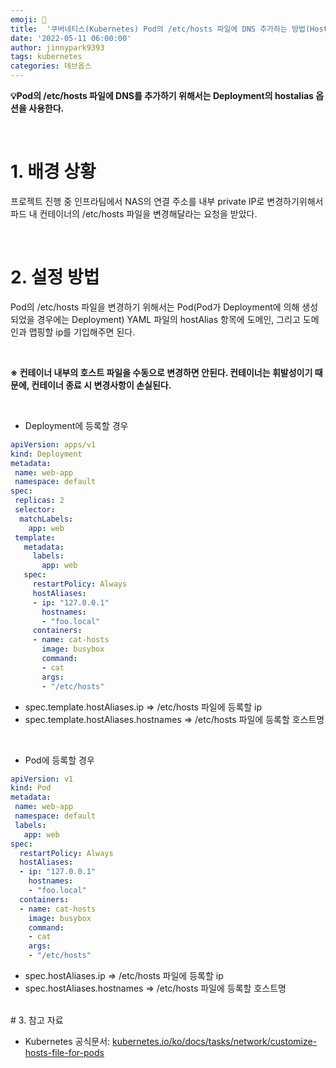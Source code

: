 ```yaml
---
emoji: 🔧
title:  '쿠버네티스(Kubernetes) Pod의 /etc/hosts 파일에 DNS 추가하는 방법(HostAlias)'
date: '2022-05-11 06:00:00'
author: jinnypark9393
tags: kubernetes
categories: 데브옵스
---
```


**💡Pod의 /etc/hosts 파일에 DNS를 추가하기 위해서는 Deployment의 hostalias 옵션을 사용한다.**

<br/>

# 1. 배경 상황

프로젝트 진행 중 인프라팀에서 NAS의 연결 주소를 내부 private IP로 변경하기위해서 파드 내 컨테이너의 /etc/hosts 파일을 변경해달라는 요청을 받았다.

<br/>

# 2. 설정 방법

Pod의 /etc/hosts 파일을 변경하기 위해서는 Pod(Pod가 Deployment에 의해 생성되었을 경우에는 Deployment) YAML 파일의 hostAlias 항목에 도메인, 그리고 도메인과 맵핑할 ip를 기입해주면 된다.

<br/>

**※ 컨테이너 내부의 호스트 파일을 수동으로 변경하면 안된다. 컨테이너는 휘발성이기 때문에, 컨테이너 종료 시 변경사항이 손실된다.**

<br/>

- Deployment에 등록할 경우

```yaml
apiVersion: apps/v1
kind: Deployment
metadata:
 name: web-app
 namespace: default
spec:
 replicas: 2
 selector:
  matchLabels:
    app: web
 template:
   metadata:
     labels:
       app: web
   spec:
     restartPolicy: Always
     hostAliases:
     - ip: "127.0.0.1"
       hostnames:
       - "foo.local"
     containers:
     - name: cat-hosts
       image: busybox
       command:
       - cat
       args:
       - "/etc/hosts"
```

- spec.template.hostAliases.ip ⇒ /etc/hosts 파일에 등록할 ip
- spec.template.hostAliases.hostnames ⇒ /etc/hosts 파일에 등록할 호스트명

<br/>

- Pod에 등록할 경우

```yaml
apiVersion: v1
kind: Pod
metadata:
 name: web-app
 namespace: default
 labels:
   app: web
spec:
  restartPolicy: Always
  hostAliases:
  - ip: "127.0.0.1"
    hostnames:
    - "foo.local"
  containers:
  - name: cat-hosts
    image: busybox
    command:
    - cat
    args:
    - "/etc/hosts"
```

- spec.hostAliases.ip ⇒ /etc/hosts 파일에 등록할 ip
- spec.hostAliases.hostnames ⇒ /etc/hosts 파일에 등록할 호스트명

<br/>
# 3. 참고 자료

- Kubernetes 공식문서: [kubernetes.io/ko/docs/tasks/network/customize-hosts-file-for-pods](http://kubernetes.io/ko/docs/tasks/network/customize-hosts-file-for-pods)

<br/>